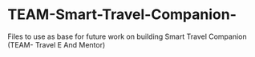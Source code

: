 # TEAM-Smart-Travel-Companion-
Files to use as base for future work on building Smart Travel Companion (TEAM- Travel E And Mentor) 
